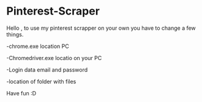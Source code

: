 # Pinterest-Scraper

Hello , to use my pinterest scrapper on your own you have to change a few things.

-chrome.exe location PC

-Chromedriver.exe locatio on your PC

-Login data email and password

-location of folder with files




Have fun :D
